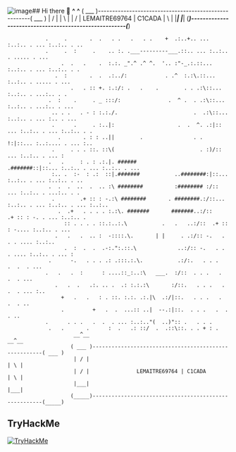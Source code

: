 ![image](https://github.com/user-attachments/assets/8e0d2e0b-64fe-4fa7-b7e8-543381363b53)## Hi there 👋
                         __^__                                                        __^__
                        ( ___ )------------------------------------------------------( ___ )
                         | / |                                                        | \ |
                         | / |               LEMAITRE69764 | C1CADA                   | \ |
                         |___|                                                        |___|
                        (_____)------------------------------------------------------(_____)

                .     .       .  .   . .   .   . .    +  .:..+.. ... :..:.. . ... :..:.. . ..
                .     .  :     .    .. :. .___---------___.::.. ... :..:.. . ..... . ...
                     .  .   .    .  :.:. _".^ .^ ^.  '.. :"-_.:.::... :..:.. . ... :..:.. . .
                   .  :       .  .  .:../:            . .^  :.:\.::... :..:.. . ..... . ... 
                        .   . :: +. :.:/: .   .    .        . . .:\::... :..:.. . ...:.. . .
                 .  :    .     . _ :::/:               .  ^ .  . .:\::... :..:.. . ...:.. . ... 
                  .. . .   . - : :.:./.                        .  .:\::... :..:.. . ... :.. . ... 
                  .      .     . :..|:                    .  .  ^. .:|:: ... :..:.. . ... :..:.. . .
                    .       . : : ..||        .                . . !:|::... :..:.... . ... :.. 
                  .     . . . ::. ::\(                           . :)/:: ... :..:.. . ... :
                 .   .     : . : .:.|. ######              .#######::|::... :..:.. . ... :..:.. . ... 
                  :.. .  :-  : .:  ::|.#######           ..########:|::... :..:.. . ... :..:.. . ..
                 .  .  .  ..  .  .. :\ ########          :######## :/:: ... :..:.. . ...:.. . .
                  .        .+ :: : -.:\ ########       . ########.:/::... :..:.. . ... :..:.. . ... :..:.. 
                    .  .+   . . . . :.:\. #######       #######..:/::     .+ :: : -. . ... :..:.. .
                      :: . . . . ::.:..:.\           .   .   ..:/::  .+ :: : -.... :..:.. . ... 
                   .   .   .  .. :  -::::.\.       | |     . .:/:: -.   . . . .... :..:.. 
                      .  :  .  .  .-:.":.::.\             ..:/:: -.   . . . .... :..:.. . ... :
                 .      -.   . . . .: .:::.:.\.           .:/:.   . . .   .  .  . ... 
                .   .   .  :      : ....::_:..:\   ___.  :/::  . . .   .  .  . ...
                   .   .  .   .:. .. .  .: :.:.:\       :/::.   . . .   .  .  . ... :..
                     +   .   .   : . ::. :.:. .:.|\  .:/|::.   . . .   .  .  . ..
                     .         +   .  .  ...:: ..|  --.:|::.  . . .   .  .  . ..
                .      . . .   .  .  . ... :..:.."(  ..)":: .   . . . 
                 .   .       .      :  .   .: ::/  .  .::\::. . . + : .
                         __^__                                                        __^__
                        ( ___ )------------------------------------------------------( ___ )
                         | / |                                                        | \ |
                         | / |               LEMAITRE69764 | C1CADA                   | \ |
                         |___|                                                        |___|
                        (_____)------------------------------------------------------(_____)
## TryHackMe

[![TryHackMe](https://tryhackme-badges.s3.amazonaws.com/lemaitre.png)](https://tryhackme.com/p/lemaitre)

